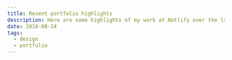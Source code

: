 ```yaml
---
title: Recent portfolio highlights
description: Here are some highlights of my work at Netlify over the last 2.5 years.
date: 2018-08-24
tags:
  - design	
  - portfolio
---
```

